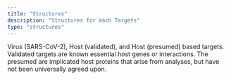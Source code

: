 ```yaml
---
title: "Structures"
description: "Structures for each Targets"
type: "structures"
---
```


Virus (SARS-CoV-2), Host (validated), and Host (presumed) based targets. Validated targets are known essential host 
genes or interactions. The presumed are implicated host proteins that arise from analyses, but have not been 
universally agreed upon. 
